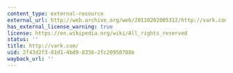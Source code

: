 ```yaml
---
content_type: external-resource
external_url: http://web.archive.org/web/20110202005312/http://vark.com/
has_external_license_warning: true
license: https://en.wikipedia.org/wiki/All_rights_reserved
status: ''
title: http://vark.com/
uid: 2f43d2f3-81d1-4bd9-8336-2fc20950788b
wayback_url: ''
---
```

